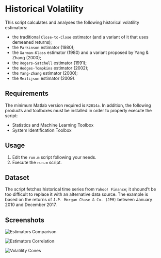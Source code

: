 # Historical Volatility

This script calculates and analyses the following historical volatility estimators:
* the traditional `Close-to-Close` estimator (and a variant of it that uses demeaned returns);
* the `Parkinson` estimator (1980);
* the `Garman-Klass` estimator (1980) and a variant proposed by Yang & Zhang (2000);
* the `Rogers-Satchell` estimator (1991);
* the `Hodges-Tompkins` estimator (2002);
* the `Yang-Zhang` estimator (2000);
* the `Meilijson` estimator (2009).

## Requirements

The minimum Matlab version required is `R2014a`. In addition, the following products and toolboxes must be installed in order to properly execute the script:
* Statistics and Machine Learning Toolbox
* System Identification Toolbox

## Usage

1. Edit the `run.m` script following your needs.
1. Execute the `run.m` script.

## Dataset

The script fetches historical time series from `Yahoo! Finance`; it shound't be too difficult to replace it with an alternative data source. The example is based on the returns of `J.P. Morgan Chase & Co. (JPM)` between January 2010 and December 2017.

## Screenshots

![Estimators Comparison](https://i.imgur.com/XRDiosz.png)

![Estimators Correlation](https://i.imgur.com/HtoBxXP.png)

![Volatility Cones](https://i.imgur.com/YCLS43M.png)
